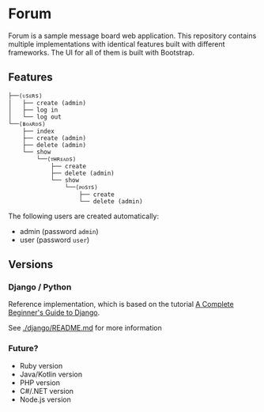 # Forum

Forum is a sample message board web application. This repository contains
multiple implementations with identical features built with different frameworks.
The UI for all of them is built with Bootstrap.

## Features

```text
├──⟨ᴜsᴇʀs⟩
│   ├── create (admin)
│   ├── log in
│   └── log out
└──⟨ʙᴏᴀʀᴅs⟩
    ├── index
    ├── create (admin)
    ├── delete (admin)
    └── show
        └──⟨ᴛʜʀᴇᴀᴅs⟩
            ├── create
            ├── delete (admin)
            └── show
                └──⟨ᴘᴏsᴛs⟩
                    ├── create
                    └── delete (admin)
```

The following users are created automatically:

* admin (password `admin`)
* user (password `user`)

## Versions

### Django / Python

Reference implementation, which is based on the tutorial
[A Complete Beginner's Guide to Django](https://simpleisbetterthancomplex.com/series/beginners-guide/1.11/).

See [./django/README.md](./django/README.md) for more information

### Future?

* Ruby version
* Java/Kotlin version
* PHP version
* C#/.NET version
* Node.js version

